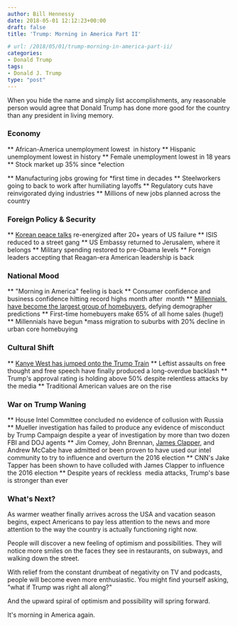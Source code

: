 ```yaml
---
author: Bill Hennessy
date: 2018-05-01 12:12:23+00:00
draft: false
title: 'Trump: Morning in America Part II'

# url: /2018/05/01/trump-morning-in-america-part-ii/
categories:
- Donald Trump
tags:
- Donald J. Trump
type: "post"
---
```





When you hide the name and simply list accomplishments, any reasonable person would agree that Donald Trump has done more good for the country than any president in living memory.







### Economy








** African-America unemployment lowest  in history
** Hispanic unemployment lowest in history
** Female unemployment lowest in 18 years
** Stock market up 35% since
*election
    
** Manufacturing jobs growing for
*first time in decades
** Steelworkers going to back to work after humiliating layoffs
** Regulatory cuts have reinvigorated dying industries
** Millions of new jobs planned across the country






### Foreign Policy & Security








** [Korean peace talks](https://www.bloomberg.com/view/articles/2018-04-27/a-nobel-prize-for-trump-and-kim-is-no-joke) re-energized after 20+ years of US failure
** ISIS reduced to a street gang
** US Embassy returned to Jerusalem, where it belongs
** Military spending restored to pre-Obama levels
** Foreign leaders accepting that Reagan-era American leadership is back 






### National Mood








** "Morning in America" feeling is back
** Consumer confidence and business confidence hitting record highs month after  month
** [Millennials  have become the largest group of homebuyers](https://www.nar.realtor/research-and-statistics/research-reports/home-buyer-and-seller-generational-trends), defying demographer predictions
** First-time homebuyers make 65% of all home sales (huge!)
** Millennials have begun
*mass migration to suburbs with 20% decline in urban core homebuying






### Cultural Shift








** [Kanye West has jumped onto the Trump Train](https://www.foxnews.com/opinion/2018/04/28/steve-hilton-trump-s-triumphs-are-driving-his-critics-crazy.html)
** Leftist assaults on free thought and free speech have finally produced a long-overdue backlash
** Trump's approval rating is holding above 50% despite relentless attacks by the media
** Traditional American values are on the rise






### War on Trump Waning








** House Intel Committee concluded no evidence of collusion with Russia
** Mueller investigation has failed to produce any evidence of misconduct by Trump Campaign despite a year of investigation by more than two dozen FBI and DOJ agents
** Jim Comey, John Brennan, [James Clapper](https://thehill.com/opinion/white-house/385351-clappers-actions-sure-look-like-political-manipulations), and Andrew McCabe have admitted or been proven to have used our intel community to try to influence and overturn the 2016 election
** CNN's Jake Tapper has been shown to have colluded with James Clapper to influence the 2016 election
** Despite years of reckless  media attacks, Trump's base is stronger than ever






### What's Next?







As warmer weather finally arrives across the USA and vacation season begins, expect Americans to pay less attention to the news and more attention to the way the country is actually functioning right now. 







People will discover a new feeling of optimism and possibilities. They will notice more smiles on the faces they see in restaurants, on subways, and walking down the street. 







With relief from the constant drumbeat of negativity on TV and podcasts, people will become even more enthusiastic. You might find yourself asking, "what if Trump was right all along?"







And the upward spiral of optimism and possibility will spring forward. 







It's morning in America again.



